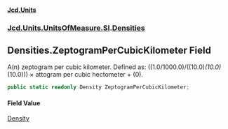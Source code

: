 #### [Jcd.Units](index.md 'index')
### [Jcd.Units.UnitsOfMeasure.SI](Jcd.Units.UnitsOfMeasure.SI.md 'Jcd.Units.UnitsOfMeasure.SI').[Densities](Densities.md 'Jcd.Units.UnitsOfMeasure.SI.Densities')

## Densities.ZeptogramPerCubicKilometer Field

A(n) zeptogram per cubic kilometer. Defined as: ((1.0/1000.0)/((10.0)*(10.0)*(10.0))) × attogram per cubic hectometer + (0).

```csharp
public static readonly Density ZeptogramPerCubicKilometer;
```

#### Field Value
[Density](Density.md 'Jcd.Units.UnitTypes.Density')